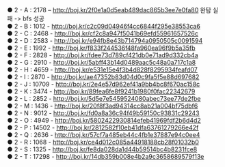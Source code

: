● 2 - A : 2178 – http://boj.kr/2f0e1a0d5eab489dac865b3ee7e0fa80 완탐 실패 -> bfs 성공 </br> 
● 2 - B : 1012 - http://boj.kr/c2c09d04946f4cc6844f295e38553ca6 </br>
● 2 - C : 2468 - http://boj.kr/cf2c8a947f5041b69efd55961657526c </br>
● 2 - D : 2583 - http://boj.kr/e94fb8e43b714794a0950505c0091594 </br>
● 2 - E : 1992 - http://boj.kr/f833f244536f48fa960ea96f9b5a35fb </br>
● 2 - F : 2828 - http://boj.kr/fdee73d789cf421db0e71ad9d332cb4a </br>
● 2 - G : 2910 - http://boj.kr/5abff43b14d0489aac5c48a0a717c1a8 </br>
● 2 - H : 4659 - http://boj.kr/e531e15e4f3b4d828f8295934feafd07 </br>
● 2 - I : 2870 - http://boj.kr/ae47352b83d04d0c9fa5f5e88d697682 </br>
● 2 - J : 10709 - http://boj.kr/2e4e57d962ef41a9bb4bc8f670ac158c </br>
● 2 - K : 3474 - http://boj.kr/89fea6fe8f9241b1980f0fac22342679 </br>
● 2 - L : 2852 - http://boj.kr/5d5e7e5459524080abec73ee77de2fbe </br>
● 2 - M : 1436 - http://boj.kr/20f8f3ad94314cc8ab21a004bf75dbf6 </br>
● 2 - N : 9012 - http://boj.kr/fd0a8a36c94f49b59150c93831c29243 </br>
● 2 - O : 4949 - http://boj.kr/5802422930814efeb41969fdf2b6d4d2 </br>
● 2 - P : 14502 - http://boj.kr/2812582f10eb41dfa63761279266e42f </br>
● 2 - Q : 2636 - http://boj.kr/57cf7a485eb44c4fb1e37887e94c0ee4 </br>
● 2 - R : 1068 - http://boj.kr/ce4d012c085a44918188cb28f01032b0 </br>
● 2 - S : 1325 - http://boj.kr/fe8da028da1d44b59514bc4b8231fce8 </br>
● 2 - T : 17298 - http://boj.kr/14db359b008e4b2a9c3658689579f13e </br>

